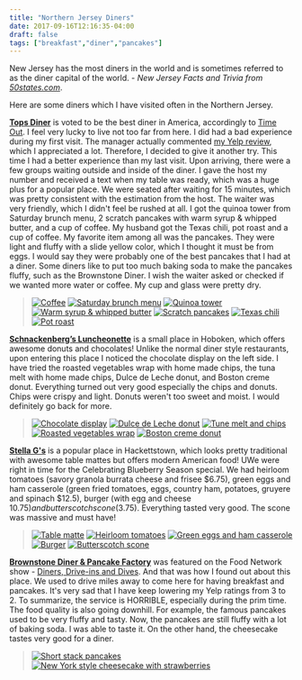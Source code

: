 ```yaml
---
title: "Northern Jersey Diners"
date: 2017-09-16T12:16:35-04:00
draft: false
tags: ["breakfast","diner","pancakes"]
---
```

New Jersey has the most diners in the world and is sometimes referred to as the diner capital of the world. - *New Jersey Facts and Trivia from [50states.com](http://www.50states.com/facts/new-jersey.htm)*.

Here are some diners which I have visited often in the Northern Jersey.


**[Tops Diner](http://www.yelp.com/biz/tops-diner-east-newark?hrid=IKGbyY37bnpYLwMdPizp5g)** is voted to be the best diner in America, accordingly to [Time Out](https://www.timeout.com/usa/restaurants/best-diners-in-america). I feel very lucky to live not too far from here. I did had a bad experience during my first visit. The manager actually commented [my Yelp review](https://www.yelp.com/biz/tops-diner-east-newark?hrid=_-OXJBHc-wKhKqhaQUY13w), which I appreciated a lot. Therefore, I decided to give it another try. This time I had a better experience than my last visit. Upon arriving, there were a few groups waiting outside and inside of the diner. I gave the host my number and received a text when my table was ready, which was a huge plus for a popular place. We were seated after waiting for 15 minutes, which was pretty consistent with the estimation from the host. The waiter was very friendly, which I didn't feel be rushed at all. I got the quinoa tower from Saturday brunch menu, 2 scratch pancakes with warm syrup & whipped butter, and a cup of coffee. My husband got the Texas chili, pot roast and a cup of coffee. My favorite item among all was the pancakes. They were light and fluffy with a slide yellow color, which I thought it must be from eggs. I would say they were probably one of the best pancakes that I had at a diner. Some diners like to put too much baking soda to make the pancakes fluffy, such as the Brownstone Diner. I wish the waiter asked or checked if we wanted more water or coffee. My cup and glass were pretty dry.

> [![Coffee](https://s3-media4.fl.yelpcdn.com/bphoto/xaDXyrd5C1IExZyo3qHyuA/o.jpg "Coffee")](https://www.yelp.com/biz_photos/tops-diner-east-newark?select=xaDXyrd5C1IExZyo3qHyuA) [![Saturday brunch menu](https://s3-media4.fl.yelpcdn.com/bphoto/f861OYY4q4v7h3ZRF-bqtw/o.jpg "Saturday brunch menu")](https://www.yelp.com/biz_photos/tops-diner-east-newark?select=f861OYY4q4v7h3ZRF-bqtw) [![Quinoa tower](https://s3-media1.fl.yelpcdn.com/bphoto/2O9E8e990QpiRXxyG3RpCg/o.jpg "Quinoa tower")](https://www.yelp.com/biz_photos/tops-diner-east-newark?select=2O9E8e990QpiRXxyG3RpCg) [![Warm syrup & whipped butter](https://s3-media4.fl.yelpcdn.com/bphoto/zQoVcItJxwXPTUr4ilcSdQ/o.jpg "Warm syrup & whipped butter")](https://www.yelp.com/biz_photos/tops-diner-east-newark?select=zQoVcItJxwXPTUr4ilcSdQ) [![Scratch pancakes](https://s3-media2.fl.yelpcdn.com/bphoto/BDld92vs_pvtIOZ0yuIE4A/o.jpg "Scratch pancakes")](https://www.yelp.com/biz_photos/tops-diner-east-newark?select=BDld92vs_pvtIOZ0yuIE4A) [![Texas chili](https://s3-media1.fl.yelpcdn.com/bphoto/I22b7vOYtDJBbKR3W-1J1g/o.jpg "Texas chili")](https://www.yelp.com/biz_photos/tops-diner-east-newark?select=I22b7vOYtDJBbKR3W-1J1g) [![Pot roast](https://s3-media1.fl.yelpcdn.com/bphoto/JyK8p0mS5VOOpO_fS3iuUQ/o.jpg "Pot roast")](https://www.yelp.com/biz_photos/tops-diner-east-newark?select=JyK8p0mS5VOOpO_fS3iuUQ)

**[Schnackenberg’s Luncheonette](https://www.yelp.com/biz/schnackenbergs-luncheonette-hoboken-3?hrid=LH0Ktglshkc72ybpBDBXfA)** is a small place in Hoboken, which offers awesome donuts and chocolates! Unlike the normal diner style restaurants, upon entering this place I noticed the chocolate display on the left side. I have tried the roasted vegetables wrap with home made chips, the tuna melt with home made chips, Dulce de Leche donut, and Boston creme donut. Everything turned out very good especially the chips and donuts. Chips were crispy and light. Donuts weren't too sweet and moist. I would definitely go back for more.

> [![Chocolate display](https://s3-media4.fl.yelpcdn.com/bphoto/wN1-CSUfbR7IXl8PvYdXDA/o.jpg "Chocolate display")](https://www.yelp.com/biz_photos/schnackenbergs-luncheonette-hoboken-3?select=wN1-CSUfbR7IXl8PvYdXDA) [![Dulce de Leche donut](https://s3-media3.fl.yelpcdn.com/bphoto/9FytS1PDyoRhWV8nOFBsyg/o.jpg "Dulce de Leche donut")](https://www.yelp.com/biz_photos/schnackenbergs-luncheonette-hoboken-3?select=9FytS1PDyoRhWV8nOFBsyg) [![Tune melt and chips](https://s3-media4.fl.yelpcdn.com/bphoto/jNiD5Eu5DSyQBI7LvAgERg/o.jpg "Tuna melt and chips")](https://www.yelp.com/biz_photos/schnackenbergs-luncheonette-hoboken-3?select=jNiD5Eu5DSyQBI7LvAgERg) [![Roasted vegetables wrap](https://s3-media2.fl.yelpcdn.com/bphoto/lOL4c6U5CugecBwy4u1-cA/o.jpg "Roasted vegetables wrap")](https://www.yelp.com/biz_photos/schnackenbergs-luncheonette-hoboken-3?select=lOL4c6U5CugecBwy4u1-cA) [![Boston creme donut](https://s3-media3.fl.yelpcdn.com/bphoto/zg1zzcTKVK5Q3CHX0KnR2A/o.jpg "Boston creme donut")](https://www.yelp.com/biz_photos/schnackenbergs-luncheonette-hoboken-3?select=zg1zzcTKVK5Q3CHX0KnR2A)

**[Stella G's](http://www.yelp.com/biz/stella-gs-hackettstown?hrid=R2mqEQJJTD1_Q1H0Cjb7Ng)** is a popular place in Hackettstown, which looks pretty traditional with awesome table mattes but offers modern American food! UWe were right in time for the Celebrating Blueberry Season special. We had heirloom tomatoes (savory granola burrata cheese and frisee $6.75), green eggs and ham casserole (green fried tomatoes, eggs, country ham, potatoes, gruyere and spinach $12.5), burger (with egg and cheese $10.75) and butterscotch scone ($3.75). Everything tasted very good. The scone was massive and must have!

> [![Table matte](https://s3-media1.fl.yelpcdn.com/bphoto/fdfZAA2MkXhwoGHisgnxDA/o.jpg "Table matte")](https://www.yelp.com/biz_photos/stella-gs-hackettstown?select=fdfZAA2MkXhwoGHisgnxDA) [![Heirloom tomatoes](https://s3-media4.fl.yelpcdn.com/bphoto/b3NHZ757T6zvnuljKaLYkA/o.jpg "Heirloom tomatoes")](https://www.yelp.com/biz_photos/stella-gs-hackettstown?select=b3NHZ757T6zvnuljKaLYkA) [![Green eggs and ham casserole](https://s3-media3.fl.yelpcdn.com/bphoto/f9xr_s8QpAO7R9TG3IC53g/o.jpg "Green eggs and ham casserole")](https://www.yelp.com/biz_photos/stella-gs-hackettstown?select=f9xr_s8QpAO7R9TG3IC53g) [![Burger](https://s3-media1.fl.yelpcdn.com/bphoto/1wq0uHhW8agDRaiAqAblbQ/o.jpg "Burger")](https://www.yelp.com/biz_photos/stella-gs-hackettstown?select=1wq0uHhW8agDRaiAqAblbQ) [![Butterscotch scone](https://s3-media4.fl.yelpcdn.com/bphoto/FLrJ8-SFZ8ctPDBnDsYHtg/o.jpg "Butterscotch scone")](https://www.yelp.com/biz_photos/stella-gs-hackettstown?select=FLrJ8-SFZ8ctPDBnDsYHtg)

**[Brownstone Diner & Pancake Factory](https://www.yelp.com/biz/brownstone-diner-and-pancake-factory-jersey-city?hrid=RcR88cM_m-QZTiOi5yScUw)** was featured on the Food Network show - [Diners, Drive-ins and Dives](http://www.foodnetwork.com/restaurants/nj/jersey-city/brownstone-diner-restaurant). And that was how I found out about this place. We used to drive miles away to come here for having breakfast and pancakes. It's very sad that I have keep lowering my Yelp ratings from 3 to 2. To summarize, the service is HORRIBLE, especially during the prim time. The food quality is also going downhill. For example, the famous pancakes used to be very fluffy and tasty. Now, the pancakes are still fluffy with a lot of baking soda. I was able to taste it. On the other hand, the cheesecake tastes very good for a diner.

> [![Short stack pancakes](https://s3-media1.fl.yelpcdn.com/bphoto/oC_MptuAj_CFWuXEHRNSDg/o.jpg "Short stack pancakes")](https://www.yelp.com/biz_photos/brownstone-diner-and-pancake-factory-jersey-city?select=oC_MptuAj_CFWuXEHRNSDg) [![New York style cheesecake with strawberries](https://s3-media4.fl.yelpcdn.com/bphoto/q-1ClN1weu8aKClknZly4g/o.jpg "New York style cheesecake with strawberries")](https://www.yelp.com/biz_photos/brownstone-diner-and-pancake-factory-jersey-city?select=q-1ClN1weu8aKClknZly4g)
